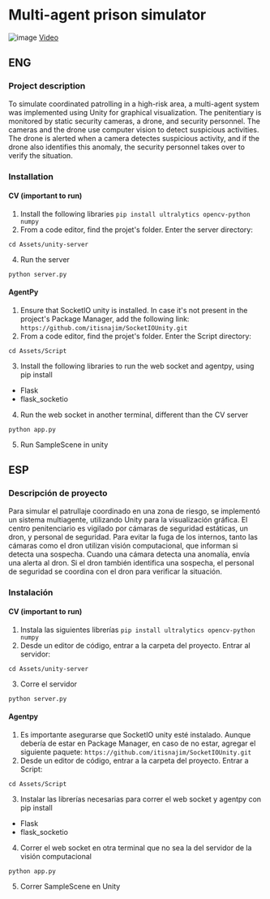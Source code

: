 # Multi-agent prison simulator
![image](https://github.com/user-attachments/assets/c37d8120-7de5-418e-be68-45aec0d99a22)
[Video](https://www.canva.com/design/DAGQIo1ad4s/yqAArzvkVOfsFG0kX9fp0w/watch?utm_content=DAGQIo1ad4s&utm_campaign=designshare&utm_medium=link&utm_source=editor)
## ENG
### Project description
To simulate coordinated patrolling in a high-risk area, a multi-agent system was implemented using Unity for graphical visualization. The penitentiary is monitored by static security cameras, a drone, and security personnel.
The cameras and the drone use computer vision to detect suspicious activities. The drone is alerted when a camera detectes suspicious activity, and if the drone also identifies this anomaly, the security personnel takes over to verify the situation.
### Installation
#### CV (important to run)
1. Install the following libraries
```pip install ultralytics opencv-python numpy```
2. From a code editor, find the projet's folder. Enter the server directory:
```
cd Assets/unity-server
```
4. Run the server
```
python server.py
```
#### AgentPy
1. Ensure that SocketIO unity is installed. In case it's not present in the project's Package Manager, add the following link:
```https://github.com/itisnajim/SocketIOUnity.git```
2. From a code editor, find the projet's folder. Enter the Script directory:
```
cd Assets/Script
```
3. Install the following libraries to run the web socket and agentpy, using pip install
- Flask
- flask_socketio
4. Run the web socket in another terminal, different than the CV server
```
python app.py
```
5. Run SampleScene in unity
## ESP
### Descripción de proyecto
Para simular el patrullaje coordinado en una zona de riesgo, se implementó un sistema multiagente, utilizando Unity para la visualización gráfica.
El centro penitenciario es vigilado por cámaras de seguridad estáticas, un dron, y personal de seguridad.
Para evitar la fuga de los internos, tanto las cámaras como el dron utilizan visión computacional, que informan si detecta una sospecha.
Cuando una cámara detecta una anomalía, envía una alerta al dron. Si el dron también identifica una sospecha, el personal de seguridad se coordina con el dron para verificar la situación.
### Instalación
#### CV (important to run)
1. Instala las siguientes librerías
```pip install ultralytics opencv-python numpy```
2. Desde un editor de código, entrar a la carpeta del proyecto. Entrar al servidor:
```
cd Assets/unity-server
```
3. Corre el servidor
```
python server.py
```
#### Agentpy
1. Es importante asegurarse que SocketIO unity esté instalado. Aunque debería de estar en Package Manager, en caso de no estar, agregar el siguiente paquete:
```https://github.com/itisnajim/SocketIOUnity.git```
2. Desde un editor de código, entrar a la carpeta del proyecto. Entrar a Script:
```
cd Assets/Script
```
3. Instalar las librerías necesarias para correr el web socket y agentpy con pip install
- Flask
- flask_socketio
4. Correr el web socket en otra terminal que no sea la del servidor de la visión computacional
```
python app.py
```
5. Correr SampleScene en Unity

